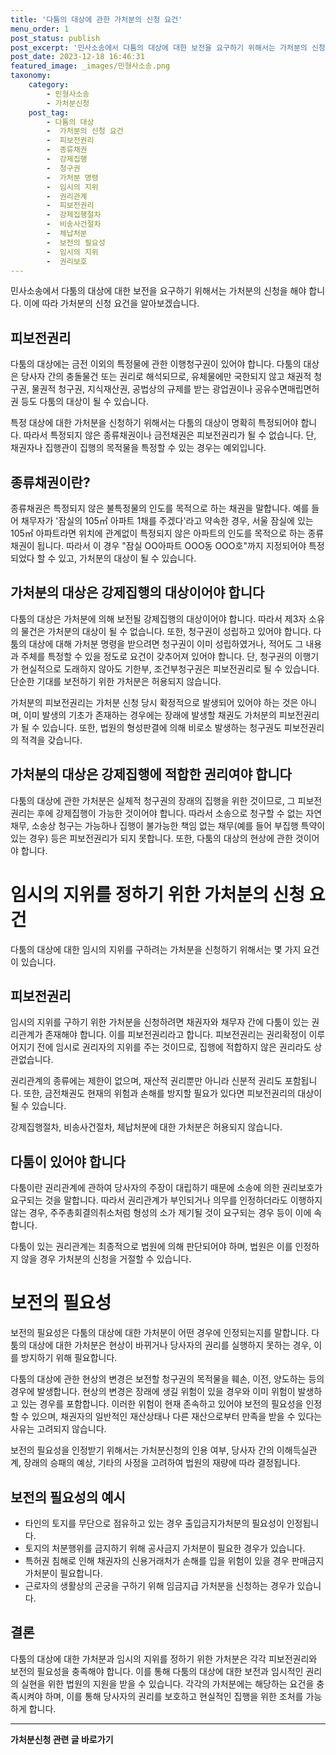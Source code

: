```yaml
---
title: '다툼의 대상에 관한 가처분의 신청 요건'
menu_order: 1
post_status: publish
post_excerpt: '민사소송에서 다툼의 대상에 대한 보전을 요구하기 위해서는 가처분의 신청을 해야 합니다. 이에 따라 가처분의 신청 요건을 알아보겠습니다.'
post_date: 2023-12-18 16:46:31
featured_image: _images/민형사소송.png
taxonomy:
    category:
        - 민형사소송
        - 가처분신청
    post_tag:
        - 다툼의 대상
        -  가처분의 신청 요건
        -  피보전권리
        -  종류채권
        -  강제집행
        -  청구권
        -  가처분 명령
        -  임시의 지위
        -  권리관계
        -  피보전권리
        -  강제집행절차
        -  비송사건절차
        -  체납처분
        -  보전의 필요성
        -  임시의 지위
        -  권리보호
---
```



민사소송에서 다툼의 대상에 대한 보전을 요구하기 위해서는 가처분의 신청을 해야 합니다. 이에 따라 가처분의 신청 요건을 알아보겠습니다.

## 피보전권리

다툼의 대상에는 금전 이외의 특정물에 관한 이행청구권이 있어야 합니다. 다툼의 대상은 당사자 간의 충돌물건 또는 권리로 해석되므로, 유체물에만 국한되지 않고 채권적 청구권, 물권적 청구권, 지식재산권, 공법상의 규제를 받는 광업권이나 공유수면매립면허권 등도 다툼의 대상이 될 수 있습니다.

특정 대상에 대한 가처분을 신청하기 위해서는 다툼의 대상이 명확히 특정되어야 합니다. 따라서 특정되지 않은 종류채권이나 금전채권은 피보전권리가 될 수 없습니다. 단, 채권자나 집행관이 집행의 목적물을 특정할 수 있는 경우는 예외입니다.

## 종류채권이란?

종류채권은 특정되지 않은 불특정물의 인도를 목적으로 하는 채권을 말합니다. 예를 들어 채무자가 '잠실의 105㎡ 아파트 1채를 주겠다'라고 약속한 경우, 서울 잠실에 있는 105㎡ 아파트라면 위치에 관계없이 특정되지 않은 아파트의 인도를 목적으로 하는 종류채권이 됩니다. 따라서 이 경우 "잠실 ΟΟ아파트 ΟΟΟ동 ΟΟΟ호"까지 지정되어야 특정되었다 할 수 있고, 가처분의 대상이 될 수 있습니다.

## 가처분의 대상은 강제집행의 대상이어야 합니다

다툼의 대상은 가처분에 의해 보전될 강제집행의 대상이어야 합니다. 따라서 제3자 소유의 물건은 가처분의 대상이 될 수 없습니다. 또한, 청구권이 성립하고 있어야 합니다. 다툼의 대상에 대해 가처분 명령을 받으려면 청구권이 이미 성립하였거나, 적어도 그 내용과 주체를 특정할 수 있을 정도로 요건이 갖추어져 있어야 합니다. 단, 청구권의 이행기가 현실적으로 도래하지 않아도 기한부, 조건부청구권은 피보전권리로 될 수 있습니다. 단순한 기대를 보전하기 위한 가처분은 허용되지 않습니다.

가처분의 피보전권리는 가처분 신청 당시 확정적으로 발생되어 있어야 하는 것은 아니며, 이미 발생의 기초가 존재하는 경우에는 장래에 발생할 채권도 가처분의 피보전권리가 될 수 있습니다. 또한, 법원의 형성판결에 의해 비로소 발생하는 청구권도 피보전권리의 적격을 갖습니다.

## 가처분의 대상은 강제집행에 적합한 권리여야 합니다

다툼의 대상에 관한 가처분은 실체적 청구권의 장래의 집행을 위한 것이므로, 그 피보전권리는 후에 강제집행이 가능한 것이어야 합니다. 따라서 소송으로 청구할 수 없는 자연채무, 소송상 청구는 가능하나 집행이 불가능한 책임 없는 채무(예를 들어 부집행 특약이 있는 경우) 등은 피보전권리가 되지 못합니다. 또한, 다툼의 대상의 현상에 관한 것이어야 합니다.

# 임시의 지위를 정하기 위한 가처분의 신청 요건

다툼의 대상에 대한 임시의 지위를 구하려는 가처분을 신청하기 위해서는 몇 가지 요건이 있습니다.

## 피보전권리

임시의 지위를 구하기 위한 가처분을 신청하려면 채권자와 채무자 간에 다툼이 있는 권리관계가 존재해야 합니다. 이를 피보전권리라고 합니다. 피보전권리는 권리확정이 이루어지기 전에 임시로 권리자의 지위를 주는 것이므로, 집행에 적합하지 않은 권리라도 상관없습니다.

권리관계의 종류에는 제한이 없으며, 재산적 권리뿐만 아니라 신분적 권리도 포함됩니다. 또한, 금전채권도 현재의 위험과 손해를 방지할 필요가 있다면 피보전권리의 대상이 될 수 있습니다.

강제집행절차, 비송사건절차, 체납처분에 대한 가처분은 허용되지 않습니다.

## 다툼이 있어야 합니다

다툼이란 권리관계에 관하여 당사자의 주장이 대립하기 때문에 소송에 의한 권리보호가 요구되는 것을 말합니다. 따라서 권리관계가 부인되거나 의무를 인정하더라도 이행하지 않는 경우, 주주총회결의취소처럼 형성의 소가 제기될 것이 요구되는 경우 등이 이에 속합니다.

다툼이 있는 권리관계는 최종적으로 법원에 의해 판단되어야 하며, 법원은 이를 인정하지 않을 경우 가처분의 신청을 거절할 수 있습니다.

# 보전의 필요성

보전의 필요성은 다툼의 대상에 대한 가처분이 어떤 경우에 인정되는지를 말합니다. 다툼의 대상에 대한 가처분은 현상이 바뀌거나 당사자의 권리를 실행하지 못하는 경우, 이를 방지하기 위해 필요합니다.

다툼의 대상에 관한 현상의 변경은 보전할 청구권의 목적물을 훼손, 이전, 양도하는 등의 경우에 발생합니다. 현상의 변경은 장래에 생길 위험이 있을 경우와 이미 위험이 발생하고 있는 경우를 포함합니다. 이러한 위험이 현재 존속하고 있어야 보전의 필요성을 인정할 수 있으며, 채권자의 일반적인 재산상태나 다른 재산으로부터 만족을 받을 수 있다는 사유는 고려되지 않습니다.

보전의 필요성을 인정받기 위해서는 가처분신청의 인용 여부, 당사자 간의 이해득실관계, 장래의 승패의 예상, 기타의 사정을 고려하여 법원의 재량에 따라 결정됩니다.

## 보전의 필요성의 예시

- 타인의 토지를 무단으로 점유하고 있는 경우 출입금지가처분의 필요성이 인정됩니다.
- 토지의 처분행위를 금지하기 위해 공사금지 가처분이 필요한 경우가 있습니다.
- 특허권 침해로 인해 채권자의 신용거래처가 손해를 입을 위험이 있을 경우 판매금지 가처분이 필요합니다.
- 근로자의 생활상의 곤궁을 구하기 위해 임금지급 가처분을 신청하는 경우가 있습니다.

## 결론


다툼의 대상에 대한 가처분과 임시의 지위를 정하기 위한 가처분은 각각 피보전권리와 보전의 필요성을 충족해야 합니다. 이를 통해 다툼의 대상에 대한 보전과 임시적인 권리의 실현을 위한 법원의 지원을 받을 수 있습니다. 각각의 가처분에는 해당하는 요건을 충족시켜야 하며, 이를 통해 당사자의 권리를 보호하고 현실적인 집행을 위한 조처를 가능하게 합니다.
<!-- wp:separator -->
<hr class="wp-block-separator has-alpha-channel-opacity"/>
<!-- /wp:separator -->

<!-- wp:group {"backgroundColor":"base","layout":{"type":"constrained"}} -->
<div class="wp-block-group has-base-background-color has-background"><!-- wp:paragraph {"align":"center","fontSize":"medium"} -->
<p class="has-text-align-center has-large-font-size"><strong>가처분신청 관련 글 바로가기</strong></p>
<!-- /wp:paragraph -->


<!-- wp:latest-posts
{"categories":[{"id":14597,"count":19,"description":"","link":"https://uknowlaw.com/category/%ea%b0%80%ec%b2%98%eb%b6%84%ec%8b%a0%ec%b2%ad/","name":"가처분신청","slug":"가처분신청","taxonomy":"category","parent":0,"meta":[],"_links":{"self":[{"href":"https://uknowlaw.com/wp-json/wp/v2/categories/14597"}],"collection":[{"href":"https://uknowlaw.com/wp-json/wp/v2/categories"}],"about":[{"href":"https://uknowlaw.com/wp-json/wp/v2/taxonomies/category"}],"wp:post_type":[{"href":"https://uknowlaw.com/wp-json/wp/v2/posts?categories=14597"}],"curies":[{"name":"wp","href":"https://api.w.org/{rel}","templated":true}]}}],"postsToShow":100,"excerptLength":28,"postLayout":"grid","columns":2,"featuredImageAlign":"left","featuredImageSizeSlug":"large","fontSize":"small"} /--></div>
<!-- /wp:group -->